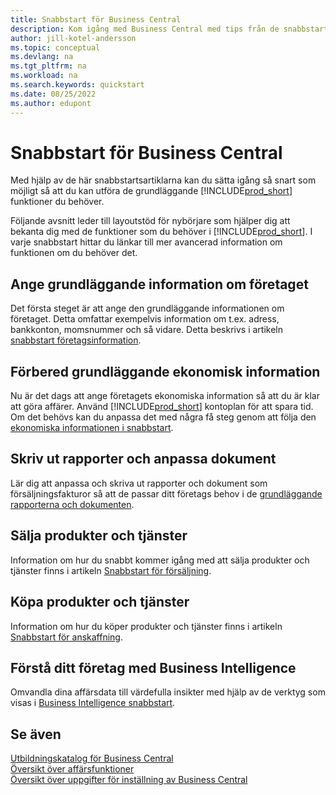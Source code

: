 ```yaml
---
title: Snabbstart för Business Central
description: Kom igång med Business Central med tips från de snabbstartsartiklar som hjälper dig att fylla i de första kritiska fälten.
author: jill-kotel-andersson
ms.topic: conceptual
ms.devlang: na
ms.tgt_pltfrm: na
ms.workload: na
ms.search.keywords: quickstart
ms.date: 08/25/2022
ms.author: edupont
---
```


# <a name="business-central-quick-starts"></a>Snabbstart för Business Central

Med hjälp av de här snabbstartsartiklarna kan du sätta igång så snart som möjligt så att du kan utföra de grundläggande [!INCLUDE[prod_short](includes/prod_short.md)] funktioner du behöver.

Följande avsnitt leder till layoutstöd för nybörjare som hjälper dig att bekanta dig med de funktioner som du behöver i [!INCLUDE[prod_short](includes/prod_short.md)]. I varje snabbstart hittar du länkar till mer avancerad information om funktionen om du behöver det.

## <a name="provide-basic-information-about-your-company"></a>Ange grundläggande information om företaget

Det första steget är att ange den grundläggande informationen om företaget. Detta omfattar exempelvis information om t.ex. adress, bankkonton, momsnummer och så vidare. Detta beskrivs i artikeln [snabbstart företagsinformation](quick-start-company-information.md).

## <a name="prepare-basic-financial-information"></a>Förbered grundläggande ekonomisk information

Nu är det dags att ange företagets ekonomiska information så att du är klar att göra affärer. Använd [!INCLUDE[prod_short](includes/prod_short.md)] kontoplan för att spara tid. Om det behövs kan du anpassa det med några få steg genom att följa den [ekonomiska informationen i snabbstart](quick-start-financial-information.md).

<!--
## <a name="financial-basics"></a>Financial Basics

Financial Information  
(chart of accounts, but explained for non-accountants)
-->

## <a name="print-reports-and-customize-documents"></a>Skriv ut rapporter och anpassa dokument

Lär dig att anpassa och skriva ut rapporter och dokument som försäljningsfakturor så att de passar ditt företags behov i de [grundläggande rapporterna och dokumenten](quick-start-reports-and-documents.md).

<!-- Reports and Documents  
(final reports, but also documents - how do I style invoices to work better for me?)
-->

## <a name="sell-products-and-services"></a>Sälja produkter och tjänster

Information om hur du snabbt kommer igång med att sälja produkter och tjänster finns i artikeln [Snabbstart för försäljning](quick-start-sell-products-and-services.md).

<!--
(customer, items, things on stock or not, orders versus invoices, get paid on time, etc.)
-->

## <a name="buy-products-and-services"></a>Köpa produkter och tjänster

Information om hur du köper produkter och tjänster finns i artikeln [Snabbstart för anskaffning](quick-start-procurement.md).  

<!--
(buy stuff, register in inventory, pay vendor)
-->

## <a name="understand-your-company-with-business-intelligence"></a>Förstå ditt företag med Business Intelligence

Omvandla dina affärsdata till värdefulla insikter med hjälp av de verktyg som visas i [Business Intelligence snabbstart](quick-start-business-intelligence.md).

<!--
Business Intelligence  
(reports)
-->

## <a name="see-also"></a>Se även

[Utbildningskatalog för Business Central](readiness/readiness-learning-catalog.md)  
[Översikt över affärsfunktioner](across-business-functionality.md)  
[Översikt över uppgifter för inställning av Business Central](setup.md)  
